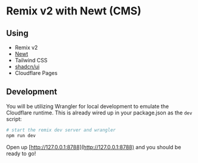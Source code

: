 # Remix v2 with Newt (CMS)

## Using

- Remix v2
- [Newt](https://newt.so/)
- Tailwind CSS
- [shadcn/ui](https://ui.shadcn.com/)
- Cloudflare Pages

## Development

You will be utilizing Wrangler for local development to emulate the Cloudflare runtime. This is already wired up in your package.json as the `dev` script:

```sh
# start the remix dev server and wrangler
npm run dev
```

Open up [http://127.0.0.1:8788](http://127.0.0.1:8788) and you should be ready to go!
